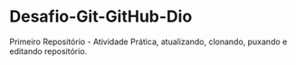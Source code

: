 # Desafio-Git-GitHub-Dio
Primeiro Repositório - Atividade Prática, atualizando, clonando, puxando e editando repositório.
